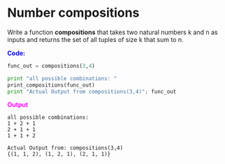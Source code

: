 # Number compositions
Write a function **compositions** that takes two natural numbers k and n as inputs and returns the set of all tuples of size k that sum to n. 

<font  style="color:blue"> **Code:**</font>
```python
func_out = compositions(3,4)

print "all possible combinations: "
print_compositions(func_out)
print "Actual Output from compositions(3,4)"; func_out
```


<font  style="color:magenta"> **Output**</font>
```
all possible combinations: 
1 + 2 + 1 
2 + 1 + 1 
1 + 1 + 2 

Actual Output from: compositions(3,4)
{(1, 1, 2), (1, 2, 1), (2, 1, 1)}
```
